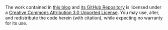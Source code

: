 The work contained in [this blog](//edm00se.github.io/DevBlog/) and [its GitHub Repository](//github.com/edm00se/DevBlog/) is licensed under a [Creative Commons Attribution 3.0 Unported License](https://creativecommons.org/licenses/by/3.0/). You may use, alter, and redistribute the code herein (with citation), while expecting no warranty for its use.